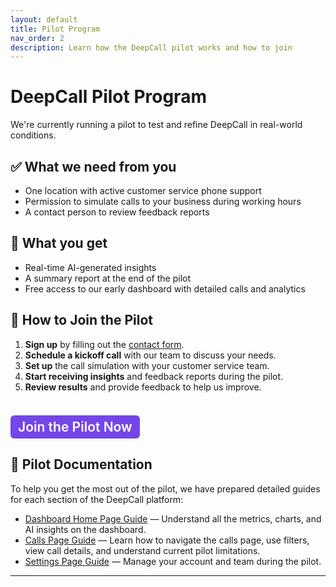 ```yaml
---
layout: default
title: Pilot Program
nav_order: 2
description: Learn how the DeepCall pilot works and how to join
---
```


# DeepCall Pilot Program

We're currently running a pilot to test and refine DeepCall in real-world conditions.

## ✅ What we need from you
- One location with active customer service phone support
- Permission to simulate calls to your business during working hours
- A contact person to review feedback reports

## 🎯 What you get
- Real-time AI-generated insights
- A summary report at the end of the pilot
- Free access to our early dashboard with detailed calls and analytics

## 🚀 How to Join the Pilot

1. **Sign up** by filling out the [contact form](https://deepcall.io/#contact).
2. **Schedule a kickoff call** with our team to discuss your needs.
3. **Set up** the call simulation with your customer service team.
4. **Start receiving insights** and feedback reports during the pilot.
5. **Review results** and provide feedback to help us improve.

<a href="https://deepcall.io/#contact" target="_blank" style="display:inline-block; margin-top:8px; background-color:#7446E8; color:white; padding:6px 12px; border-radius:6px; text-decoration:none; font-weight:600;">Join the Pilot Now</a>
---

## 📖 Pilot Documentation

To help you get the most out of the pilot, we have prepared detailed guides for each section of the DeepCall platform:

- [Dashboard Home Page Guide](pilot-dashboard.md) — Understand all the metrics, charts, and AI insights on the dashboard.
- [Calls Page Guide](pilot-calls.md) — Learn how to navigate the calls page, use filters, view call details, and understand current pilot limitations.
- [Settings Page Guide](pilot-settings.md) — Manage your account and team during the pilot.

---